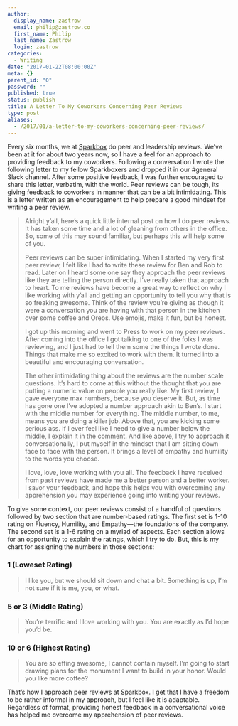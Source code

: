 ```yaml
---
author:
  display_name: zastrow
  email: philip@zastrow.co
  first_name: Philip
  last_name: Zastrow
  login: zastrow
categories:
  - Writing
date: "2017-01-22T08:00:00Z"
meta: {}
parent_id: "0"
password: ""
published: true
status: publish
title: A Letter To My Coworkers Concerning Peer Reviews
type: post
aliases:
  - /2017/01/a-letter-to-my-coworkers-concerning-peer-reviews/
---
```

<p>Every six months, we at <a href="http://seesparkbox.com">Sparkbox</a> do peer and leadership reviews. We’ve been at it for about two years now, so I have a feel for an approach to providing feedback to my coworkers. Following a conversation I wrote the following letter to my fellow Sparkboxers and dropped it in our #general Slack channel. After some positive feedback, I was further encouraged to share this letter, verbatim, with the world. Peer reviews can be tough, its giving feedback to coworkers in manner that can be a bit intimidating. This is a letter written as an encouragement to help prepare a good mindset for writing a peer review.</p>
<blockquote>
<p>Alright y’all, here’s a quick little internal post on how I do peer reviews. It has taken some time and a lot of gleaning from others in the office. So, some of this may sound familiar, but perhaps this will help some of you.</p>
<p>Peer reviews can be super intimidating. When I started my very first peer review, I felt like I had to write these review for Ben and Rob to read. Later on I heard some one say they approach the peer reviews like they are telling the person directly. I’ve really taken that approach to heart. To me reviews have become a great way to reflect on why I like working with y’all and getting an opportunity to tell you why that is so freaking awesome. Think of the review you’re giving as though it were a conversation you are having with that person in the kitchen over some coffee and Oreos. Use emojis, make it fun, but be honest.</p>
<p>I got up this morning and went to Press to work on my peer reviews. After coming into the office I got talking to one of the folks I was reviewing, and I just had to tell them some the things I wrote done. Things that make me so excited to work with them. It turned into a beautiful and encouraging conversation.</p>
<p>The other intimidating thing about the reviews are the number scale questions. It’s hard to come at this without the thought that you are putting a numeric value on people you really like. My first review, I gave everyone max numbers, because you deserve it. But, as time has gone one I’ve adopted a number approach akin to Ben’s. I start with the middle number for everything. The middle number, to me, means you are doing a killer job. Above that, you are kicking some serious ass. If I ever feel like I need to give a number below the middle, I explain it in the comment. And like above, I try to approach it conversationally, I put myself in the mindset that I am sitting down face to face with the person. It brings a level of empathy and humility to the words you choose.</p>
<p>I love, love, love working with you all. The feedback I have received from past reviews have made me a better person and a better worker. I savor your feedback, and hope this helps you with overcoming any apprehension you may experience going into writing your reviews.</p>
</blockquote>
<p>To give some context, our peer reviews consist of a handful of questions followed by two section that are number-based ratings. The first set is 1-10 rating on Fluency, Humility, and Empathy—the foundations of the company. The second set is a 1-6 rating on a myriad of aspects. Each section allows for an opportunity to explain the ratings, which I try to do. But, this is my chart for assigning the numbers in those sections:</p>
<h3 id="1-loweset-rating">1 (Loweset Rating)</h3>
<blockquote>
<p>I like you, but we should sit down and chat a bit. Something is up, I’m not sure if it is me, you, or what.</p>
</blockquote>
<h3 id="5-or-3-middle-rating">5 or 3 (Middle Rating)</h3>
<blockquote>
<p>You’re terrific and I love working with you. You are exactly as I’d hope you’d be.</p>
</blockquote>
<h3 id="10-or-6-highest-rating">10 or 6 (Highest Rating)</h3>
<blockquote>
<p>You are so effing awesome, I cannot contain myself. I’m going to start drawing plans for the monument I want to build in your honor. Would you like more coffee?</p>
</blockquote>
<p>That’s how I approach peer reviews at Sparkbox. I get that I have a freedom to be rather informal in my approach, but I feel like it is adaptable. Regardless of format, providing honest feedback in a conversational voice has helped me overcome my apprehension of peer reviews.</p>
